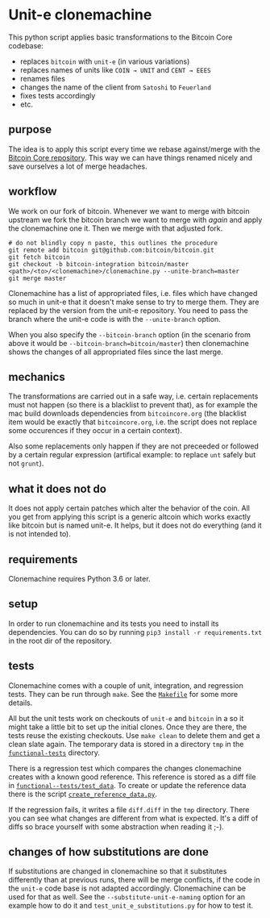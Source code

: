 # Unit-e clonemachine

This python script applies basic transformations to the Bitcoin Core codebase:

- replaces `bitcoin` with `unit-e` (in various variations)
- replaces names of units like `COIN → UNIT` and `CENT → EEES`
- renames files
- changes the name of the client from `Satoshi` to `Feuerland`
- fixes tests accordingly
- etc.

## purpose

The idea is to apply this script every time we rebase against/merge with the
[Bitcoin Core repository](https://github.com/bitcoin/bitcoin). This way we can
have things renamed nicely and save ourselves a lot of merge headaches.

## workflow

We work on our fork of bitcoin. Whenever we want to merge with bitcoin upstream
we fork the bitcoin branch we want to merge with _again_ and apply the clonemachine
one it. Then we merge with that adjusted fork.

```
# do not blindly copy n paste, this outlines the procedure
git remote add bitcoin git@github.com:bitcoin/bitcoin.git
git fetch bitcoin
git checkout -b bitcoin-integration bitcoin/master
<path>/<to>/<clonemachine>/clonemachine.py --unite-branch=master
git merge master
```

Clonemachine has a list of appropriated files, i.e. files which have changed so
much in unit-e that it doesn't make sense to try to merge them. They are replaced
by the version from the unit-e repository. You need to pass the branch where the
unit-e code is with the `--unite-branch` option.

When you also specify the `--bitcoin-branch` option (in the scenario from above
it would be `--bitcoin-branch=bitcoin/master`) then clonemachine shows the
changes of all appropriated files since the last merge.

## mechanics

The transformations are carried out in a safe way, i.e. certain replacements
must not happen (so there is a blacklist to prevent that), as for example
the mac build downloads dependencies from `bitcoincore.org` (the blacklist
item would be exactly that `bitcoincore.org`, i.e. the script does not replace
some occurences if they occur in a certain context).

Also some replacements only happen if they are not preceeded or followed by
a certain regular expression (artifical example: to replace `unt` safely but
not `grunt`).

## what it does not do

It does not apply certain patches which alter the behavior of the coin.
All you get from applying this script is a generic altcoin which works
exactly like bitcoin but is named unit-e. It helps, but it does not do
everything (and it is not intended to).

## requirements

Clonemachine requires Python 3.6 or later.

## setup

In order to run clonemachine and its tests you need to install its dependencies.
You can do so by running `pip3 install -r requirements.txt` in the root dir of
the repository.

## tests

Clonemachine comes with a couple of unit, integration, and regression tests.
They can be run through `make`. See the [`Makefile`](Makefile) for some more
details.

All but the unit tests work on checkouts of `unit-e` and `bitcoin` in a so it
might take a little bit to set up the initial clones. Once they are there, the
tests reuse the existing checkouts. Use `make clean` to delete them and get a
clean slate again. The temporary data is stored in a directory `tmp` in the
[`functional-tests`](functional-tests) directory.

There is a regression test which compares the changes clonemachine creates with
a known good reference. This reference is stored as a diff file in
[`functional--tests/test_data`](functional-tests/test_data). To create or
update the reference data there is the script
[`create_reference_data.py`](functional-tests/create_reference_data.py).

If the regression fails, it writes a file `diff.diff` in the `tmp` directory.
There you can see what changes are different from what is expected. It's a diff
of diffs so brace yourself with some abstraction when reading it ;-).

## changes of how substitutions are done

If substitutions are changed in clonemachine so that it substitutes differently
than at previous runs, there will be merge conflicts, if the code in the
`unit-e` code base is not adapted accordingly. Clonemachine can be used for that
as well. See the `--substitute-unit-e-naming` option for an example how to do it
and `test_unit_e_substitutions.py` for how to test it.
